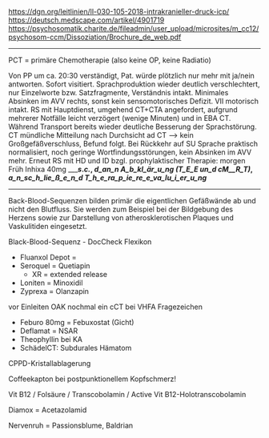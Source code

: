 https://dgn.org/leitlinien/ll-030-105-2018-intrakranieller-druck-icp/
https://deutsch.medscape.com/artikel/4901719
https://psychosomatik.charite.de/fileadmin/user_upload/microsites/m_cc12/psychosom-ccm/Dissoziation/Brochure_de_web.pdf

----------




PCT = primäre Chemotherapie (also keine OP, keine Radiatio)


Von PP um ca. 20:30 verständigt, Pat. würde plötzlich nur mehr mit ja/nein
antworten. Sofort visitiert. Sprachproduktion wieder deutlich verschlechtert, nur
Einzelworte bzw. Satzfragmente, Verständnis intakt. Minimales Absinken im AVV
rechts, sonst kein sensomotorisches Defizit. VII motorisch intakt.
RS mit Hauptdienst, umgehend CT+CTA angefordert, aufgrund mehrerer Notfälle
leicht verzögert (wenige Minuten) und in EBA CT. Während Transport bereits wieder
deutliche Besserung der Sprachstörung. CT mündliche Mitteilung nach Durchsicht ad
CT --> kein Großgefäßverschluss, Befund folgt.
Bei Rückkehr auf SU Sprache praktisch normalisiert, noch geringe
Wortfindungsstörungen, kein Absinken im AVV mehr.
Erneut RS mit HD und ID bzgl. prophylaktischer Therapie: morgen Früh Inhixa 40mg
__________s_._c._, _d_an_n_ _A_b_kl_är_u_ng_ _(T_E_E_ _un_d_ _cM__R_T)_, _a_n_sc_h_lie_ß_e_n_d _T_h_e_ra_p_ie_re_e_va_lu_i_er_u_ng________



-----------------------------------------------------------------------------


Back-Blood-Sequenzen bilden primär die eigentlichen Gefäßwände ab und nicht den Blutfluss. Sie werden zum Beispiel bei der Bildgebung des Herzens sowie zur Darstellung von atherosklerotischen Plaques und Vaskulitiden eingesetzt.

Black-Blood-Sequenz - DocCheck Flexikon

- Fluanxol Depot = 
- Seroquel = Quetiapin
  - XR = extended release
- Loniten = Minoxidil
- Zyprexa = Olanzapin


vor Einleiten OAK nochmal ein cCT bei VHFA Fragezeichen

- Feburo 80mg = Febuxostat (Gicht)
- Deflamat = NSAR
- Theophyllin bei KA
- SchädelCT: Subdurales Hämatom


 CPPD-Kristallablagerung

Coffeekapton bei postpunktionellem Kopfschmerz!

Vit B12 / Folsäure / Transcobolamin / Active Vit B12-Holotranscobolamin

Diamox = Acetazolamid

Nervenruh = Passionsblume, Baldrian
